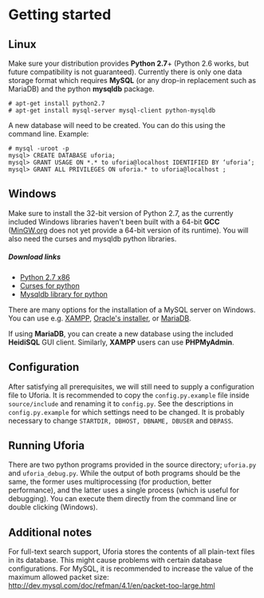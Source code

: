 Getting started
======

Linux
-----
Make sure your distribution provides **Python 2.7**+ (Python 2.6 works, but future compatibility is not guaranteed). Currently there is only one data storage format which requires **MySQL** (or any drop-in replacement such as MariaDB) and the python **mysqldb** package.
```
# apt-get install python2.7
# apt-get install mysql-server mysql-client python-mysqldb
```

A new database will need to be created. You can do this using the command line. Example:
```
# mysql -uroot -p
mysql> CREATE DATABASE uforia;
mysql> GRANT USAGE ON *.* to uforia@localhost IDENTIFIED BY ‘uforia’;
mysql> GRANT ALL PRIVILEGES ON uforia.* to uforia@localhost ;
```

Windows
-------
Make sure to install the 32-bit version of Python 2.7, as the currently included Windows libraries haven't been built with a 64-bit **GCC** ([MinGW.org](http://mingw.org) does not yet provide a 64-bit version of its runtime). You will also need the curses and mysqldb python libraries.

##### Download links
* [Python 2.7 x86](http://www.python.org/ftp/python/2.7.4/python-2.7.4.msi) <br>
* [Curses for python](http://www.lfd.uci.edu/~gohlke/pythonlibs/6i2y2ngm/curses-2.2.win32-py2.7.exe) <br>
* [Mysqldb library for python](https://pypi.python.org/packages/2.7/M/MySQL-python/MySQL-python-1.2.4.win32-py2.7.exe#md5=313b4ceed0144a3019f87a4fba5168d6)

There are many options for the installation of a MySQL server on Windows. You can use e.g. [XAMPP](http://www.apachefriends.org/en/xampp.html), [Oracle's installer](http://dev.mysql.com/downloads/mysql/), or [MariaDB](https://downloads.mariadb.org/mariadb/5.5.30/).

If using **MariaDB**, you can create a new database using the included **HeidiSQL** GUI client. Similarly, **XAMPP** users can use **PHPMyAdmin**.

Configuration
-------------
After satisfying all prerequisites, we will still need to supply a configuration file to Uforia. It is recommended to copy the `config.py.example` file inside `source/include` and renaming it to `config.py`. See the descriptions in `config.py.example` for which settings need to be changed. It is probably necessary to change `STARTDIR, DBHOST, DBNAME, DBUSER` and `DBPASS`.

Running Uforia
--------------
There are two python programs provided in the source directory; `uforia.py` and `uforia_debug.py`. While the output of both programs should be the same, the former uses multiprocessing (for production, better performance), and the latter uses a single process (which is useful for debugging). You can execute them directly from the command line or double clicking (Windows).

Additional notes
----------------
For full-text search support, Uforia stores the contents of all plain-text files in its database. This might cause problems with certain database configurations. For MySQL, it is recommended to increase the value of the maximum allowed packet size: http://dev.mysql.com/doc/refman/4.1/en/packet-too-large.html

